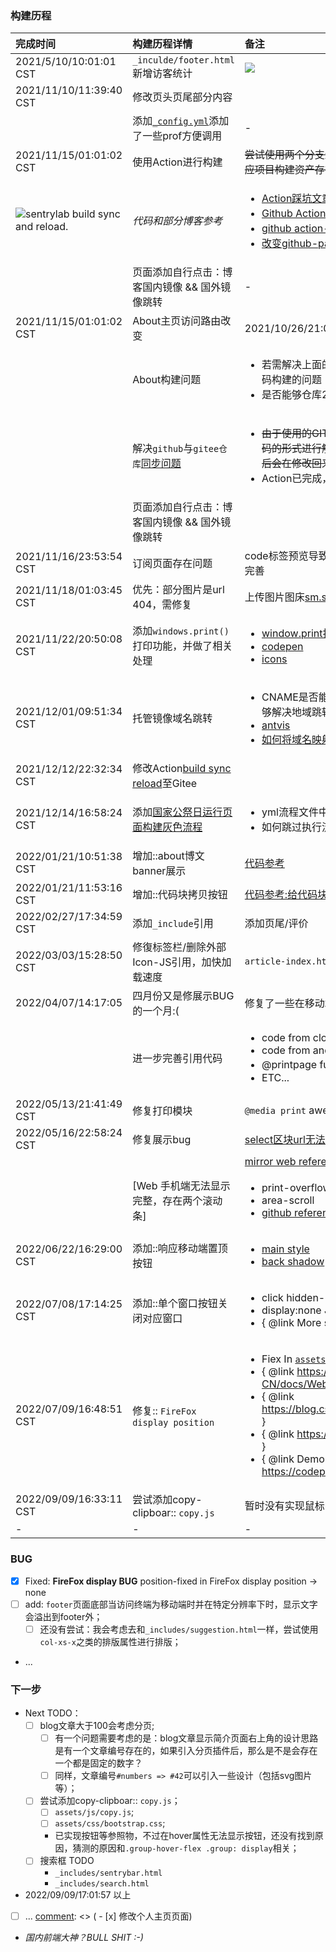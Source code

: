 ### 构建历程

| 完成时间 | 构建历程详情 | 备注 |
| :--- | :--- | :--- |
| 2021/5/10/10:01:01 CST | `_inculde/footer.html`新增访客统计 | ![](https://profile-counter.glitch.me/bin4xin.github.io/count.svg) |
| 2021/11/10/11:39:40 CST | 修改页头页尾部分内容 | <center><a href="https://bin4xin.github.io/">网站</a>  •  <a href="https://bin4xin.gitee.io/">CN镜像</a></center> |
|  | 添加[`_config.yml`](https://github.com/Bin4xin/bin4xin.github.io/blob/main/_config.yml)添加了一些prof方便调用 | - |
| 2021/11/15/01:01:02 CST | 使用Action进行构建 | <del>尝试使用两个分支进行构建部署对应文件夹成功，但单个分支对应项目构建资产存在路由访问问题，所以暂时先放下</del> |
| ![sentrylab build sync and reload.](https://github.com/Bin4xin/bin4xin.github.io/workflows/sentrylab%20build%20sync%20and%20reload./badge.svg) | <em>代码和部分博客参考</em> | <ul><li>[Action踩坑文章在此](https://bin4xin.github.io/event/2021/Jekyll-site-routers-and-config/)</li> <li> [Github Actions总结](https://jasonkayzk.github.io/2020/08/28/Github-Actions%E6%80%BB%E7%BB%93/)</li> <li>[github action-cache使用实例](https://raw.githubusercontent.com/ustclug/website/master/.github/workflows/build.yml)</li> <li>[改变github-page分支](https://stackoverflow.com/questions/14040754/deleting-remote-master-branch-refused-due-to-being-the-current-branch)</li></ul> |
|  | 页面添加自行点击：博客国内镜像 && 国外镜像跳转 | - |
| 2021/11/15/01:01:02 CST | About主页访问路由改变 | 2021/10/26/21:04:22记录 |
|  | About构建问题 | <ul><li>若需解决上面的问题，那么亟需修改的就是对于About的源码构建的问题</li><li>是否能够仓库2 Action构建的源码推送的仓库1的分支上</li></ul>|
|  | 解决`github`与`gitee仓库`[同步问题](https://github.com/Bin4xin/bin4xin.github.io/blob/main/.github/workflows/deploy.yml) | <ul><li><del>由于使用的GITEE ACTION模版存在疑问；所以暂时以硬编码的形式进行解决了，不是非常的优雅，这里会先标注，以后会在修改回来</del></li><li>Action已完成，[分支填写错误导致](https://github.com/Bin4xin/bin4xin.github.io/blob/main/.github/workflows/deploy.yml#L80)</li></ul> |
|  | 页面添加自行点击：博客国内镜像 && 国外镜像跳转 |  |
| 2021/11/16/23:53:54 CST | 订阅页面存在问题 | code标签预览导致提前闭合了xml文件的标签从而引起报错，已完善 |
| 2021/11/18/01:03:45 CST | 优先：部分图片是url 404，需修复 | 上传图片图床[sm.sm](https://sm.ms/) |
| 2021/11/22/20:50:08 CST | 添加`windows.print()`打印功能，并做了相关处理 | <ul><li>[window.print打印指定div指定网页指定区域的方法](https://www.mk2048.com/blog/blog_i11j01babchj.html)</li><li>[codepen](https://www.mk2048.com/blog/blog_i11j01babchj.html)</li><li>[icons](https://ionic.io/ionicons/usage)</li></ul> |
| 2021/12/01/09:51:34 CST |  托管镜像域名跳转  |  <ul><li>CNAME是否能够对应不同的镜像跳转？DNS解析中是否能够解决地域跳转问题？答：可以</li><li>[antvis](https://github.com/antvis/G2/blob/gh-pages/CNAME)</li><li>[如何将域名映射至 Github 仓库](https://daijiangtao.gitee.io/2018/06/29/domain-to-github/)</li></ul>  |
| 2021/12/12/22:32:34 CST | 修改Action[build sync reload](https://github.com/Bin4xin/bin4xin.github.io/blob/main/.github/workflows/deploy.yml#L74)至Gitee |  |
| 2021/12/14/16:58:24 CST | 添加[国家公祭日运行页面构建灰色流程](https://github.com/Bin4xin/bin4xin.github.io/blob/main/.github/workflows/harmony.yml#L42) | <ul><li>yml流程文件中是否能够定义先后顺序？</li><li>如何跳过执行流程？</li></ul> |
| 2022/01/21/10:51:38 CST | 增加::about博文banner展示 | [代码参考](https://cloud.google.com/) |
| 2022/01/21/11:53:16 CST | 增加::代码块拷贝按钮 | [代码参考:给代码块pre标签增加一个“复制代码”按钮](http://qclog.cn/1060) |
| 2022/02/27/17:34:59 CST | 添加`_include`引用 | 添加页尾/评价 |
| 2022/03/03/15:28:50 CST | 修復标签栏/删除外部Icon-JS引用，加快加载速度 | `article-index.html/head` |
| 2022/04/07/14:17:05 | 四月份又是修展示BUG的一个月:( | 修复了一些在移动端code/pre不换行的文章 |
|  | 进一步完善引用代码 | <ul><li>code from cloudflare. [visit footer](https://www.cloudflare.com/zh-cn/) </li><li>code from anquanke. [visit any posts here.](https://www.anquanke.com/) </li><li> @printpage func() 代码引用申明</li><li>ETC...</li></ul> |
| 2022/05/13/21:41:49 CST | 修复打印模块 | `@media print` awesome;) |
| 2022/05/16/22:58:24 CST | 修复展示bug | [select区块url无法超链接](https://github.com/Bin4xin/bin4xin.github.io/blob/main/_layouts/about.html#L61-L70) |
|  |  | [mirror web reference](https://github.com/tuna/mirror-web/blob/master/_layouts/help.html#L38) |
|  | [Web 手机端无法显示完整，存在两个滚动条] | <ul><li>print-overflow-visible</li><li>area-scroll</li><li>[github reference](https://docs.github.com/cn/actions/learn-github-actions/environment-variables)</li></ul> |
| 2022/06/22/16:29:00 CST | 添加::响应移动端置顶按钮 | <ul><li> [main style](https://docs.github.com/) </li><li> [back shadow](https://www.sendcloud.net/sendSetting/unsubsribeSetting) </li></ul> |
| 2022/07/08/17:14:25 CST | 添加::单个窗口按钮关闭对应窗口 | <ul><li>click hidden-2-click-{{note_node}}</li><li>display:none JQuery: $("diva-{{note_node}}").hide();</li><li>{ @link More see: [/assets/js/oh-sentry.js](https://github.com/Bin4xin/bin4xin.github.io/blob/main/assets/js/oh-sentry.js) }</li></ul> |
| 2022/07/09/16:48:51 CST | 修复:: `FireFox display position` | <ul><li>Fiex In [`assets/css/style.scss`](https://github.com/Bin4xin/bin4xin.github.io/blob/main/assets/css/style.scss)</li><li>{ @link https://developer.mozilla.org/zh-CN/docs/Web/CSS/position#browser_compatibility }</li><li>{ @link https://blog.csdn.net/DDD4V/article/details/123354124 }</li><li>{ @link https://juejin.cn/post/6844904100576886797 }</li><li>{ @link Demo https://codepen.io/li377242494/pen/VwLGGaR }</li></ul> |
| 2022/09/09/16:33:11 CST | 尝试添加copy-clipboar:: `copy.js` | 暂时没有实现鼠标hover显示 |
| - | - | - |

### BUG

- [x] Fixed: **FireFox display BUG** position-fixed in FireFox display position -> none
- [ ] add: `footer`页面底部当访问终端为移动端时并在特定分辨率下时，显示文字会溢出到footer外；
  - [ ] 还没有尝试：我会考虑去和`_includes/suggestion.html`一样，尝试使用`col-xs-x`之类的排版属性进行排版；
- ...

### 下一步

- Next TODO：
    - [ ] blog文章大于100会考虑分页;
      - [ ] 有一个问题需要考虑的是：blog文章显示简介页面右上角的设计思路是有一个文章编号存在的，如果引入分页插件后，那么是不是会存在一个都是固定的数字？
      - [ ] 同样，文章编号`#numbers => #42`可以引入一些设计（包括svg图片等）；
    - [ ] 尝试添加copy-clipboar:: `copy.js`；
      - [ ] `assets/js/copy.js`;
      - [ ] `assets/css/bootstrap.css`;
      - 已实现按钮等参照物，不过在hover属性无法显示按钮，还没有找到原因，猜测的原因和`.group-hover-flex .group: display`相关；
    - [ ] 搜索框 TODO
      - `_includes/sentrybar.html`
      -  `_includes/search.html`
- 2022/09/09/17:01:57 以上
- [ ] ...
[comment]: <> (    - [x] 修改个人主页页面)

[comment]: <> (    - 代码复制区域 UX Design)

[comment]: <> (      - [x] copy:`<ion-icon name="copy-outline"></ion-icon>`)

[comment]: <> (      - [x] copied:`<ion-icon name="checkbox-outline"></ion-icon>`)

[comment]: <> (    - [x] Blog/About 窗口卡片显示)

[comment]: <> (        - 参考：)

[comment]: <> (          - [css-tricks]&#40;https://css-tricks.com/&#41;)

[comment]: <> (          - [CodePen Blog]&#40;https://blog.codepen.io/&#41;)

[comment]: <> (          - [scotch.io]&#40;https://scotch.io/&#41;)

[comment]: <> (        - [x] 博客分类代码（指文章类别、文章tang等）展示暂无bug，但访问路由存在问题，需考虑；)

[comment]: <> (        - [x] 响应式折叠footer相关简介；)

[comment]: <> (          - [x] 折叠相关简介无法打开，待完善；)

[comment]: <> (        - [x] 评论功能的硬编码问题改善；)

[comment]: <> (            - [x] 发现[编辑功能]&#40;https://github.com/Bin4xin/bin4xin.github.io/edit/main/_posts/about/2020-05-18-ShiroDeser.md&#41;，思考变量问题；)

[comment]: <> (            - [x] 已可添加commitid进入，暂时改善硬编码问题；)


- *国内前端大神？BULL SHIT :-)*